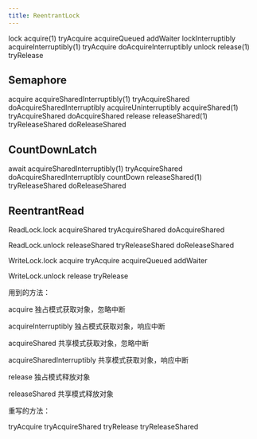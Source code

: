 ```yaml
---
title: ReentrantLock
---
```


lock
	acquire(1)
		tryAcquire	acquireQueued	addWaiter
lockInterruptibly
	acquireInterruptibly(1)
		tryAcquire	doAcquireInterruptibly
unlock
	release(1)
		tryRelease
<!--more-->
## Semaphore

acquire
	acquireSharedInterruptibly(1)
		tryAcquireShared	doAcquireSharedInterruptibly
acquireUninterruptibly
	acquireShared(1)
		tryAcquireShared	doAcquireShared
release
	releaseShared(1)
		tryReleaseShared	doReleaseShared

## CountDownLatch

await
	acquireSharedInterruptibly(1)
		tryAcquireShared	doAcquireSharedInterruptibly
countDown
	releaseShared(1)
		tryReleaseShared	doReleaseShared

## ReentrantRead

ReadLock.lock
	acquireShared
		tryAcquireShared	doAcquireShared

ReadLock.unlock
	releaseShared
		tryReleaseShared	doReleaseShared

WriteLock.lock
	acquire
		tryAcquire	acquireQueued	addWaiter

WriteLock.unlock
	release
		tryRelease

用到的方法：

acquire
	独占模式获取对象，忽略中断

acquireInterruptibly
	独占模式获取对象，响应中断

acquireShared
	共享模式获取对象，忽略中断

acquireSharedInterruptibly
	共享模式获取对象，响应中断

release
	独占模式释放对象

releaseShared
	共享模式释放对象

重写的方法：

tryAcquire
tryAcquireShared
tryRelease
tryReleaseShared


